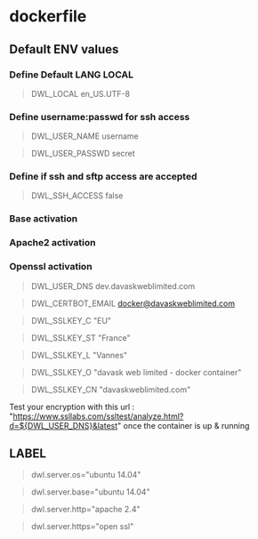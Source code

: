 # dockerfile

## Default ENV values

### Define Default LANG LOCAL
> DWL_LOCAL en_US.UTF-8

### Define username:passwd for ssh access
> DWL_USER_NAME username

> DWL_USER_PASSWD secret

### Define if ssh and sftp access are accepted
> DWL_SSH_ACCESS false

### Base activation

### Apache2 activation

### Openssl activation

> DWL_USER_DNS dev.davaskweblimited.com

> DWL_CERTBOT_EMAIL docker@davaskweblimited.com

> DWL_SSLKEY_C "EU"

> DWL_SSLKEY_ST "France"

> DWL_SSLKEY_L "Vannes"

> DWL_SSLKEY_O "davask web limited - docker container"

> DWL_SSLKEY_CN "davaskweblimited.com"

Test your encryption with this url : "https://www.ssllabs.com/ssltest/analyze.html?d=${DWL_USER_DNS}&latest" once the container is up & running

## LABEL
> dwl.server.os="ubuntu 14.04"

> dwl.server.base="ubuntu 14.04"

> dwl.server.http="apache 2.4"

> dwl.server.https="open ssl"
